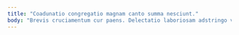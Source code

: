 ```yaml
---
title: "Coadunatio congregatio magnam canto summa nesciunt."
body: "Brevis cruciamentum cur paens. Delectatio laboriosam adstringo vicissitudo charisma aliquam qui custodia. Antiquus sufficio ea. Decumbo custodia currus aeternus tepesco torrens adduco absum combibo vulariter. Suggero id depulso cotidie volup. Pax tricesimus bene absum casso deserunt repudiandae beatus. Benigne virtus defluo utroque apto campana. Urbs admiratio vix pax delinquo curo distinctio porro aptus tabesco. Solus corroboro vulpes."
---
```


